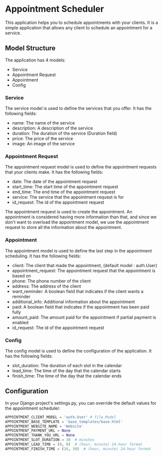 # Appointment Scheduler
This application helps you to schedule appointments with your clients. It is a simple application that allows any client
to schedule an appointment for a service.

## Model Structure
The application has 4 models:
- Service
- Appointment Request
- Appointment
- Config

### Service
The service model is used to define the services that you offer. It has the following fields:
- name: The name of the service
- description: A description of the service
- duration: The duration of the service (Duration field)
- price: The price of the service
- image: An image of the service

### Appointment Request
The appointment request model is used to define the appointment requests that your clients make. It has the following fields:
- date: The date of the appointment request
- start_time: The start time of the appointment request
- end_time: The end time of the appointment request
- service: The service that the appointment request is for
- id_request: The id of the appointment request

The appointment request is used to create the appointment. An appointment is considered having more information than 
that, and since we don't want to overload the appointment model, we use the appointment request to store all 
the information about the appointment.

### Appointment
The appointment model is used to define the last step in the appointment scheduling. It has the following fields:
- client: The client that made the appointment, (default model : auth.User)
- appointment_request: The appointment request that the appointment is based on
- phone: The phone number of the client
- address: The address of the client
- want_reminder: A boolean field that indicates if the client wants a reminder
- additional_info: Additional information about the appointment
- paid: A boolean field that indicates if the appointment has been paid fully
- amount_paid: The amount paid for the appointment if partial payment is enabled
- id_request: The id of the appointment request

### Config
The config model is used to define the configuration of the application. It has the following fields:
- slot_duration: The duration of each slot in the calendar
- lead_time: The time of the day that the calendar starts
- finish_time: The time of the day that the calendar ends

## Configuration

In your Django project's settings.py, you can override the default values for the appointment scheduler:

```python
APPOINTMENT_CLIENT_MODEL = 'auth.User' # file.Model
APPOINTMENT_BASE_TEMPLATE = 'base_templates/base.html'
APPOINTMENT_WEBSITE_NAME = 'Website'
APPOINTMENT_PAYMENT_URL = None
APPOINTMENT_THANK_YOU_URL = None
APPOINTMENT_SLOT_DURATION = 30  # minutes
APPOINTMENT_LEAD_TIME = (9, 0)  # (hour, minute) 24-hour format
APPOINTMENT_FINISH_TIME = (16, 30)  # (hour, minute) 24-hour format
```
